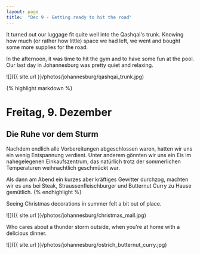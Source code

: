 ```yaml
---
layout: page
title:  "Dec 9 - Getting ready to hit the road"
---
```


It turned out our luggage fit quite well into the Qashqai's trunk. Knowing how much (or rather how little) space we had left, we went and bought some more supplies for the road.

In the afternoon, it was time to hit the gym and to have some fun at the pool. Our last day in Johannesburg was pretty quiet and relaxing.

![]({{ site.url }}/photos/johannesburg/qashqai_trunk.jpg)

{% highlight markdown %}
# Freitag, 9. Dezember
## Die Ruhe vor dem Sturm

Nachdem endlich alle Vorbereitungen abgeschlossen waren, hatten wir uns ein wenig Entspannung verdient. Unter anderem gönnten wir uns ein Eis im nahegelegenen Einkaufszentrum, das natürlich trotz der sommerlichen Temperaturen weihnachtlich geschmückt war.

Als dann am Abend ein kurzes aber kräftiges Gewitter durchzog, machten wir es uns bei Steak, Straussenfleischburger und Butternut Curry zu Hause gemütlich.
{% endhighlight %}

Seeing Christmas decorations in summer felt a bit out of place.

![]({{ site.url }}/photos/johannesburg/christmas_mall.jpg)

Who cares about a thunder storm outside, when you're at home with a delicious dinner.

![]({{ site.url }}/photos/johannesburg/ostrich_butternut_curry.jpg)
